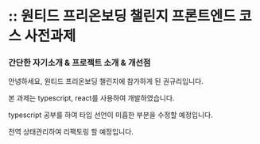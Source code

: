# :: 원티드 프리온보딩 챌린지 프론트엔드 코스 사전과제

### 간단한 자기소개 & 프로젝트 소개 & 개선점

안녕하세요, 원티드 프리온보딩 챌린지에 참가하게 된 권규리입니다.

본 과제는 typescript, react를 사용하여 개발하였습니다.

typescript 공부를 하여 타입 선언이 미흡한 부분을 수정할 예정입니다.

전역 상태관리하여 리팩토링 할 예정입니다.
